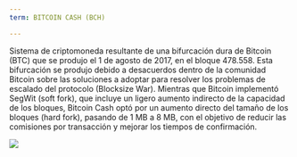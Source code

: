 ```yaml
---
term: BITCOIN CASH (BCH)

---
```

Sistema de criptomoneda resultante de una bifurcación dura de Bitcoin (BTC) que se produjo el 1 de agosto de 2017, en el bloque 478.558. Esta bifurcación se produjo debido a desacuerdos dentro de la comunidad Bitcoin sobre las soluciones a adoptar para resolver los problemas de escalado del protocolo (Blocksize War). Mientras que Bitcoin implementó SegWit (soft fork), que incluye un ligero aumento indirecto de la capacidad de los bloques, Bitcoin Cash optó por un aumento directo del tamaño de los bloques (hard fork), pasando de 1 MB a 8 MB, con el objetivo de reducir las comisiones por transacción y mejorar los tiempos de confirmación.

![](../../dictionnaire/assets/49.webp)